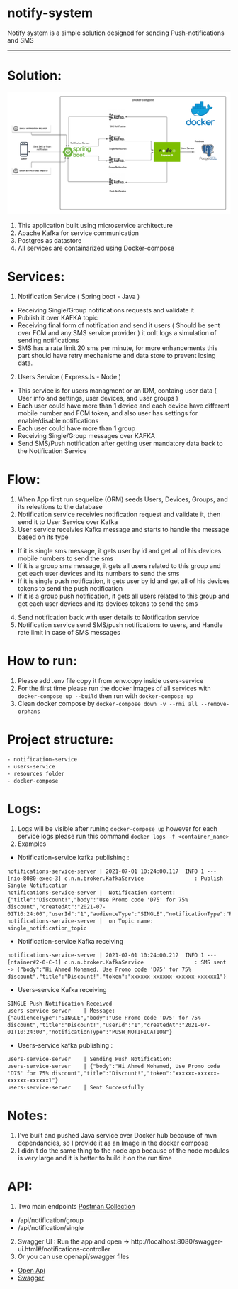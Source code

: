 # notify-system
Notify system is a simple solution designed for sending Push-notifications and SMS

--------

# Solution: 
![alt text](https://github.com/Ahmednagyyy/notify-system/blob/main/resources/notify-system-diagram.png "ALE Solution")
1. This application built using microservice architecture
2. Apache Kafka for service communication
3. Postgres as datastore  
4. All services are containarized using Docker-compose


# Services:
1. Notification Service ( Spring boot - Java )
* Receiving Single/Group notifications requests and validate it
* Publish it over KAFKA topic
* Receiving final form of notification and send it users ( Should be sent over FCM and any SMS service provider ) it onlt logs a simulation of sending notifications
* SMS has a rate limit 20 sms per minute, for more enhancements this part should have retry mechanisme and data store to prevent losing data.
2. Users Service ( ExpressJs - Node )
* This service is for users managment or an IDM, containg user data ( User info and settings, user devices, and user groups )
* Each user could have more than 1 device and each device have different mobile number and FCM token, and also user has settings for enable/disable notifications
* Each user could have more than 1 group
* Receiving Single/Group messages over KAFKA
* Send SMS/Push notification after getting user mandatory data back to the Notification Service


# Flow:
1. When App first run sequelize (ORM) seeds Users, Devices, Groups, and its releations to the database
2. Notification service receivies notification request and validate it, then send it to User Service over Kafka
3. User service receivies Kafka message and starts to handle the message based on its type
* If it is single sms message, it gets user by id and get all of his devices mobile numbers to send the sms
* If it is a group sms message, it gets all users related to this group and get each user devices and its numbers to send the sms
* If it is single push notification, it gets user by id and get all of his devices tokens to send the push notification
* If it is a group push notification, it gets all users related to this group and get each user devices and its devices tokens to send the sms
4. Send notification back with user details to Notification service
5. Notification service send SMS/push notifications to users, and Handle rate limit in case of SMS messages


# How to run:
1. Please add .env file copy it from .env.copy inside users-service
2. For the first time please run the docker images of all services with `docker-compose up --build` then run with `docker-compose up`
3. Clean docker compose by `docker-compose down -v --rmi all --remove-orphans`


# Project structure:
```
- notification-service
- users-service
- resources folder
- docker-compose
```

# Logs: 
1. Logs will be visible after runing `docker-compose up` however for each service logs please run this command `docker logs -f <container_name>`
2. Examples
* Notification-service kafka publishing :
```
notifications-service-server | 2021-07-01 10:24:00.117  INFO 1 --- [nio-8080-exec-3] c.n.n.broker.KafkaService                : Publish Single Notification
notifications-service-server |  Notification content: {"title":"Discount!","body":"Use Promo code 'D75' for 75% discount","createdAt":"2021-07-01T10:24:00","userId":"1","audienceType":"SINGLE","notificationType":"PUSH_NOTIFICATION"}
notifications-service-server |  on Topic name: single_notification_topic
```
* Notification-service Kafka receiving
```
notifications-service-server | 2021-07-01 10:24:00.212  INFO 1 --- [ntainer#2-0-C-1] c.n.n.broker.KafkaService                : SMS sent -> {"body":"Hi Ahmed Mohamed, Use Promo code 'D75' for 75% discount","title":"Discount!","token":"xxxxxx-xxxxxx-xxxxxx-xxxxxx1"}
```
* Users-service Kafka receiving
```
SINGLE Push Notification Received
users-service-server    | Message: {"audienceType":"SINGLE","body":"Use Promo code 'D75' for 75% discount","title":"Discount!","userId":"1","createdAt":"2021-07-01T10:24:00","notificationType":"PUSH_NOTIFICATION"}
```
* Users-service kafka publishing :
```
users-service-server    | Sending Push Notification:
users-service-server    | {"body":"Hi Ahmed Mohamed, Use Promo code 'D75' for 75% discount","title":"Discount!","token":"xxxxxx-xxxxxx-xxxxxx-xxxxxx1"}
users-service-server    | Sent Successfully
```


# Notes: 
1. I've built and pushed Java service over Docker hub because of mvn dependancies, so I provide it as an Image in the docker compose
2. I didn't do the same thing to the node app because of the node modules is very large and it is better to build it on the run time


# API:
1. Two main endpoints [Postman Collection](https://github.com/Ahmednagyyy/notify-system/blob/main/resources/Notify-system-api.postman_collection.json) 
* /api/notification/group
* /api/notification/single
2. Swagger UI : Run the app and open -> http://localhost:8080/swagger-ui.html#/notifications-controller
3. Or you can use openapi/swagger files 
* [Open Api](https://github.com/Ahmednagyyy/notify-system/blob/main/resources/openapi3.json)
* [Swagger](https://github.com/Ahmednagyyy/notify-system/blob/main/resources/swagger.yml)


